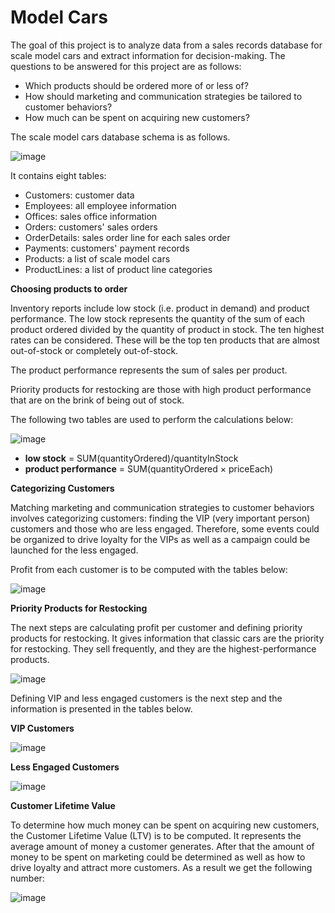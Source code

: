 # Model Cars

The goal of this project is to analyze data from a sales records database for scale model cars and extract information for decision-making.
The questions to be answered for this project are as follows:
- Which products should be ordered more of or less of?
- How should marketing and communication strategies be tailored to customer behaviors?
- How much can be spent on acquiring new customers?

The scale model cars database schema is as follows.

![image](https://user-images.githubusercontent.com/132544906/236166626-9eecde73-b76f-4e43-91b9-7e52d989dfa9.png)

 
It contains eight tables:

- Customers: customer data
- Employees: all employee information
- Offices: sales office information
- Orders: customers' sales orders
- OrderDetails: sales order line for each sales order
- Payments: customers' payment records
- Products: a list of scale model cars
- ProductLines: a list of product line categories

**Choosing products to order**

Inventory reports include low stock (i.e. product in demand) and product performance. The low stock represents the quantity of the sum of each product ordered divided by the quantity of product in stock. The ten highest rates can be considered. These will be the top ten products that are almost out-of-stock or completely out-of-stock.

The product performance represents the sum of sales per product.

Priority products for restocking are those with high product performance that are on the brink of being out of stock.

The following two tables are used to perform the calculations below:

![image](https://user-images.githubusercontent.com/132544906/236175368-2d3c6d9d-1244-4545-9631-01e6164d6a32.png)

- **low stock** = SUM(quantityOrdered)/quantityInStock
- **product performance** = SUM(quantityOrdered × priceEach)

**Categorizing Customers**

Matching marketing and communication strategies to customer behaviors involves categorizing customers: finding the VIP (very important person) customers and those who are less engaged. Therefore, some events could be organized to drive loyalty for the VIPs as well as a campaign could be launched for the less engaged.

Profit from each customer is to be computed with the tables below:

![image](https://user-images.githubusercontent.com/132544906/236284163-86e56daa-b374-46b4-93a0-342e03f7c02b.png)

**Priority Products for Restocking**

 The next steps are calculating profit per customer and defining priority products for restocking. It gives information that classic cars are the priority for restocking. They sell frequently, and they are the highest-performance products.
 
 ![image](https://user-images.githubusercontent.com/132544906/236609386-4d0212b2-470e-4958-a5f2-8ed998eed5f1.png)
 
 Defining VIP and less engaged customers is the next step and the information is presented in the tables below.
 
 **VIP Customers**
 
 ![image](https://user-images.githubusercontent.com/132544906/236609922-a30be3e1-e522-4cf3-b7a6-aa1c37ae8f32.png)

**Less Engaged Customers**

![image](https://user-images.githubusercontent.com/132544906/236609943-74743bf8-8f44-49e0-9e9e-3ede606b0a2a.png)

**Customer Lifetime Value**
 
 To determine how much money can be spent on acquiring new customers, the Customer Lifetime Value (LTV) is to be computed. It represents the average amount of money a customer generates. After that the amount of money to be spent on marketing could be determined as well as how to drive loyalty and attract more customers. As a result we get the following number:
 
 ![image](https://user-images.githubusercontent.com/132544906/236610098-630f29c1-f564-431d-8295-eb0de4036823.png)

 

